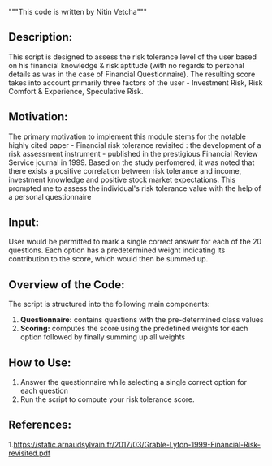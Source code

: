 
"""This code is written by Nitin Vetcha"""

Description:
------------
This script is designed to assess the risk tolerance level of the user based on his financial knowledge & risk aptitude (with no regards to personal details as was in the case of Financial Questionnaire). The resulting score takes into account primarily three factors of the user - Investment Risk, Risk Comfort & Experience, Speculative Risk.

Motivation:
-----------
The primary motivation to implement this module stems for the notable highly cited paper - Financial risk tolerance revisited : the development of a risk assessment instrument - published in the prestigious Financial Review Service journal in 1999. Based on the study perfomered, it was noted that there exists a positive correlation between risk  tolerance and income, investment knowledge and positive stock market expectations. This prompted me to assess the individual's risk tolerance value with the help of a personal questionnaire

Input:
------------
User would be permitted to  mark a single correct answer for each of the 20 questions. Each option has a predetermined weight indicating its contribution to the score, which would then be summed up.

Overview of the Code:
---------------------
The script is structured into the following main components:

1. **Questionnaire:** contains questions with the pre-determined class values
2. **Scoring:** computes the score using the predefined weights for each option followed by finally summing up all weights

How to Use:
-----------
1. Answer the questionnaire while selecting a single correct option for each question
2. Run the script to compute your risk tolerance score.

References:
-----------
1.https://static.arnaudsylvain.fr/2017/03/Grable-Lyton-1999-Financial-Risk-revisited.pdf
